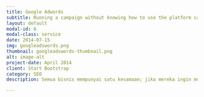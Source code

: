 ```yaml
---
title: Google Adwords
subtitle: Running a campaign without knowing how to use the platform can be a recipe for burning money fast
layout: default
modal-id: 6
modal-class: service
date: 2014-07-15
img: googleadswords.png
thumbnail: googleadswords-thumbnail.png
alt: image-alt
project-date: April 2014
client: Start Bootstrap
category: SEO
description: Semua bisnis mempunyai satu kesamaan; jika mereka ingin mempunyai pelanggan baru atau meningkatkan kapasitas bisnis mereka, kegiatan marketing harus tetap dijalankan. Saat ini sudah banyak strategi marketing dan salah satu yang efektif adalah Google Adwords. Iklan yang dihasilkan melalui Google Adwords dapat menjangkau 80% pengguna internet pada saat mereka sedang mencari di Google. Anda dapat melakukan personalisasi iklan Google Adwords anda agar sesuai dengan kebutuhan bisnis dan di saat yang sama Anda mempunyai kontrol penuh atas budget marketing. Anda juga akan mendapatkan laporan langsung dari Google untuk kinerja iklan Anda, seperti keywords yang paling efektif, jumlah pelanggan potensial, lokasi dan waktu kunjungan, dan lain-lain.<br/><br/>Setelah mengikuti Google Adwords Training ini, Anda pasti bisa menjalankan Google Adwords sendiri tanpa bantuan digital agency dan melakukan analisis optimasi untuk meningkatkan kinerja iklan. Selain itu, Google Adwords Training ini juga akan membahas konsep digital marketing dan kekuatan / kekurangan setiap digital marketing channel yang ada.

---
```

